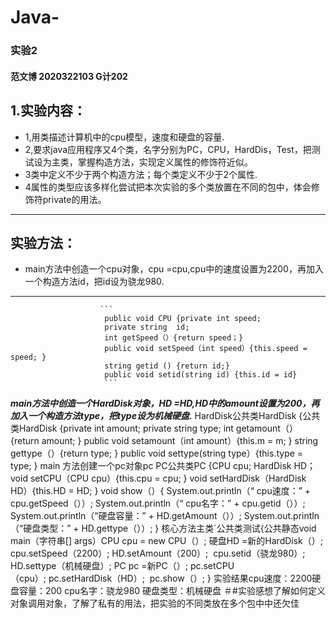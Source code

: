 # Java-
### 实验2
 #### 范文博 2020322103 G计202
## 1.实验内容：
- 1,用类描述计算机中的cpu模型，速度和硬盘的容量.
- 2,要求java应用程序又4个类，名字分别为PC，CPU，HardDis，Test，把测试设为主类，掌握构造方法，实现定义属性的修饰符近似。
- 3类中定义不少于两个构造方法；每个类定义不少于2个属性.
- 4属性的类型应该多样化尝试把本次实验的多个类放置在不同的包中，体会修饰符private的用法。
---
## 实验方法：
- main方法中创造一个cpu对象，cpu =cpu,cpu中的速度设置为2200，再加入一个构造方法id，把id设为骁龙980.
---
                        ```
                         public void CPU {private int speed;
                         private string  id;
                         int getSpeed（）{return speed；} 
                         public void setSpeed（int speed）{this.speed = speed; }
                         string getid () {return id;} 
                         public void setid(string id) {this.id = id}   
                         ```      
***main方法中创造一个HardDisk对象，HD =HD,HD中的amount设置为200，再加入一个构造方法type，把type设为机械硬盘.***
HardDisk公共类HardDisk {公共类HardDisk {private int amount; 
                                        private string type; 
                                        int getamount（）{return amount; } 
                                        public void setamount（int amount）{this.m = m; }
                                         string gettype（）{return type; } 
                                        public void settype(string type）{this.type = type; }
 main 方法创建一个pc对象pc
 PC公共类PC {CPU cpu; HardDisk HD；void setCPU（CPU cpu）{this.cpu = cpu; } 
                                  void setHardDisk（HardDisk HD）{this.HD = HD; } 
                                  void show（）{
                                  System.out.println（“ cpu速度：” + cpu.getSpeed（））; 
                                  System.out.println（“ cpu名字：” + cpu.getid（））; 
                                  System.out.println（“硬盘容量：” + HD.getAmount（））;
                                  System.out.println（“硬盘类型：” + HD.gettype（））;
}
核心方法主类`公共类测试{公共静态void main（字符串[] args）CPU cpu = new CPU（）; 硬盘HD =新的HardDisk（）;
                                                      cpu.setSpeed（2200）; HD.setAmount（200）; 
                                                      cpu.setid（骁龙980）; HD.settype（机械硬盘）; 
                                                      PC pc =新PC（）;
                                                      pc.setCPU（cpu）; pc.setHardDisk（HD）; 
                                                      pc.show（）;
                                                      }
                                                      实验结果cpu速度：2200硬盘容量：200 cpu名字：骁龙980 硬盘类型：机械硬盘 
                                                      ＃#实验感想了解如何定义对象调用对象，了解了私有的用法，把实验的不同类放在多个包中中还欠佳
